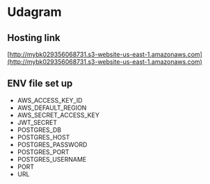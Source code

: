 # Udagram

## Hosting link
[http://mybk029356068731.s3-website-us-east-1.amazonaws.com](http://mybk029356068731.s3-website-us-east-1.amazonaws.com)

## ENV file set up
- AWS_ACCESS_KEY_ID
- AWS_DEFAULT_REGION
- AWS_SECRET_ACCESS_KEY
- JWT_SECRET
- POSTGRES_DB
- POSTGRES_HOST
- POSTGRES_PASSWORD
- POSTGRES_PORT
- POSTGRES_USERNAME
- PORT 
- URL